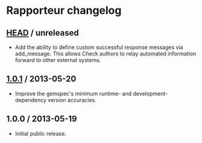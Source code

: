 # Rapporteur changelog

## [HEAD][unreleased] / unreleased

* Add the ability to define custom successful response messages via
  add_message. This allows Check authors to relay automated information forward
  to other external systems.

## [1.0.1][v1.0.1] / 2013-05-20

* Improve the gemspec's minimum runtime- and development-dependency version
  accuracies.

## 1.0.0 / 2013-05-19

* Initial public release.


[unreleased]: https://github.com/codeschool/rapporteur/compare/v1.0.1...master
[v1.0.1]: https://github.com/codeschool/rapporteur/compare/v1.0.0...v1.0.1
